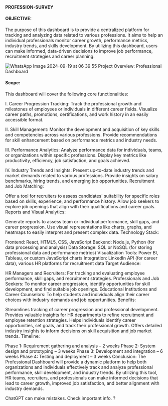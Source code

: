 #### PROFESSION-SURVEY

#### OBJECTIVE: 
The purpose of this dashboard is to provide a centralized platform for tracking and analyzing data related to various professions.
It aims to help an individual professionals monitor career growth, performance metrics, industry trends, and skills development.
By utilizing this dashboard, users can make informed, data-driven decisions to improve job performance, recruitment strategies and career planning.

![WhatsApp Image 2024-09-19 at 06 39 55](https://github.com/user-attachments/assets/c71c9fdd-174d-4aaf-ab55-e79c3f507d3e)
Project Overview: Professional Dashboard

#### Scope: 
This dashboard will cover the following core functionalities:

I. Career Progression Tracking: Track the professional growth and milestones of employees or individuals in different career fields.
Visualize career paths, promotions, certifications, and work history in an easily accessible format.

II. Skill Management: Monitor the development and acquisition of key skills and competencies across various professions.
Provide recommendations for skill enhancement based on performance metrics and industry needs.

III. Performance Analytics: Analyze performance data for individuals, teams, or organizations within specific professions.
Display key metrics like productivity, efficiency, job satisfaction, and goals achieved.

IV. Industry Trends and Insights: Present up-to-date industry trends and market demands related to various professions.
Provide insights on salary benchmarks, hiring trends, and emerging job opportunities.
Recruitment and Job Matching:

Offer a tool for recruiters to assess candidates' suitability for specific roles based on skills, experience, and performance history.
Allow job seekers to explore job openings that align with their qualifications and career goals.
Reports and Visual Analytics:

Generate reports to assess team or individual performance, skill gaps, and career progression.
Use visual representations like charts, graphs, and heatmaps to easily interpret and present complex data.
Technology Stack:

Frontend: React, HTML5, CSS, JavaScript
Backend: Node.js, Python (for data processing and analysis)
Data Storage: SQL or NoSQL (for storing professional data and performance metrics)
Visualization Tools: Power BI, Tableau, or custom JavaScript charts
Integration: LinkedIn API (for career data), various HR platforms for recruitment data
Target Audience:

HR Managers and Recruiters: For tracking and evaluating employee performance, skill gaps, and recruitment strategies.
Professionals and Job Seekers: To monitor career progression, identify opportunities for skill development, and find suitable job openings.
Educational Institutions and Career Counselors: To help students and individuals align their career choices with industry demands and job opportunities.
Benefits:

Streamlines tracking of career progression and professional development.
Provides valuable insights for HR departments to refine recruitment and employee retention strategies.
Helps individuals identify career opportunities, set goals, and track their professional growth.
Offers detailed industry insights to inform decisions on skill acquisition and job market trends.
Timeline:

Phase 1: Requirement gathering and analysis – 2 weeks
Phase 2: System design and prototyping – 3 weeks
Phase 3: Development and integration – 6 weeks
Phase 4: Testing and deployment – 3 weeks
Conclusion: The Professional Dashboard will provide a dynamic platform to help both organizations and individuals effectively track and analyze professional performance, skill development, and industry trends. By utilizing this tool, HR teams, recruiters, and professionals can make informed decisions that lead to career growth, improved job satisfaction, and better alignment with industry demands.









ChatGPT can make mistakes. Check important info.
?
